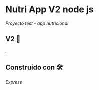 # Nutri App V2 node js

_Proyecto test - app nutricional_

## V2 🚀

_._

## Construido con 🛠️

_Express_

